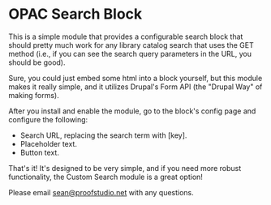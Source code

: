 # OPAC Search Block

This is a simple module that provides a configurable search block that should pretty much work for any library catalog search that uses the GET method (i.e., if you can see the search query parameters in the URL, you should be good). 

Sure, you could just embed some html into a block yourself, but this module makes it really simple, and it utilizes Drupal's Form API (the "Drupal Way" of making forms).

After you install and enable the module, go to the block's config page and configure the following:

* Search URL, replacing the search term with [key].
* Placeholder text.
* Button text.

That's it! It's designed to be very simple, and if you need more robust functionality, the Custom Search module is a great option!

Please email sean@proofstudio.net with any questions.